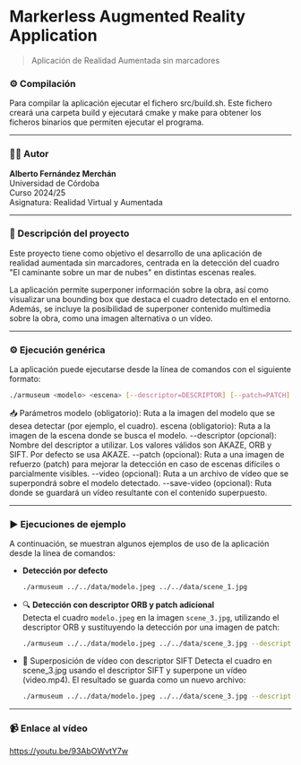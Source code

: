 # Markerless Augmented Reality Application

> Aplicación de Realidad Aumentada sin marcadores

### ⚙️ Compilación

Para compilar la aplicación ejecutar el fichero src/build.sh. Este fichero creará una carpeta build y ejecutará cmake y make
para obtener los ficheros binarios que permiten ejecutar el programa.

---

### 🧑‍💻 Autor
**Alberto Fernández Merchán**  
Universidad de Córdoba  
Curso 2024/25  
Asignatura: Realidad Virtual y Aumentada

---

### 📌 Descripción del proyecto

Este proyecto tiene como objetivo el desarrollo de una aplicación de realidad aumentada sin marcadores, 
centrada en la detección del cuadro "El caminante sobre un mar de nubes" en distintas escenas reales.

La aplicación permite superponer información sobre la obra, así como visualizar una bounding box
que destaca el cuadro detectado en el entorno. Además, se incluye la posibilidad de superponer contenido multimedia sobre la obra,
como una imagen alternativa o un vídeo.

---


### ⚙️ Ejecución genérica

La aplicación puede ejecutarse desde la línea de comandos con el siguiente formato:

```bash
./armuseum <modelo> <escena> [--descriptor=DESCRIPTOR] [--patch=PATCH] [--video=VIDEO] [--save-video=OUTPUT]
```
📥 Parámetros
modelo (obligatorio): Ruta a la imagen del modelo que se desea detectar (por ejemplo, el cuadro).
escena (obligatorio): Ruta a la imagen de la escena donde se busca el modelo.
--descriptor (opcional): Nombre del descriptor a utilizar. Los valores válidos son AKAZE, ORB y SIFT. Por defecto se usa AKAZE.
--patch (opcional): Ruta a una imagen de refuerzo (patch) para mejorar la detección en caso de escenas difíciles o parcialmente visibles.
--video (opcional): Ruta a un archivo de vídeo que se superpondrá sobre el modelo detectado.
--save-video (opcional): Ruta donde se guardará un vídeo resultante con el contenido superpuesto.

---

### ▶️ Ejecuciones de ejemplo

A continuación, se muestran algunos ejemplos de uso de la aplicación desde la línea de comandos:

- **Detección por defecto**
	```bash
	./armuseum ../../data/modelo.jpeg ../../data/scene_1.jpg
	```
- 🔍 **Detección con descriptor ORB y patch adicional**  
  Detecta el cuadro `modelo.jpeg` en la imagen `scene_3.jpg`, utilizando el descriptor ORB y sustituyendo la detección por una imagen de patch:
	```bash
	./armuseum ../../data/modelo.jpeg ../../data/scene_3.jpg --descriptor=ORB --patch=../../data/scene_1.jpg
	```
- 🎥 Superposición de vídeo con descriptor SIFT
Detecta el cuadro en scene_3.jpg usando el descriptor SIFT y superpone un vídeo (video.mp4). El resultado se guarda como un nuevo archivo:
	```bash
	./armuseum ../../data/modelo.jpeg ../../data/scene_3.jpg --descriptor="SIFT" --video=../../data/video.mp4 --save-video="../../data/results/video-scene3.mp4"
	```
---
### 📹 Enlace al vídeo
	
https://youtu.be/93AbOWvtY7w